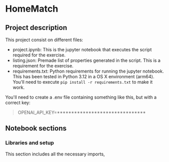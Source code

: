 # HomeMatch
## Project description
This project consist on different files:
- project.ipynb: This is the jupyter notebook that executes the script required for the exercise.
- listing.json: Premade list of properties generated in the script. This is a requirement for the exercise.
- requirements.txt: Python requirements for running the jupyter notebook. This has been tested in Python 3.12 in a OS X environment (arm64). You'll need to execute `pip install -r requirements.txt` to make it work.

You'll need to create a .env file containing something like this, but with a correct key:
>OPENAI_API_KEY=*******************************

## Notebook sections
### Libraries and setup
This section includes all the necessary imports,
